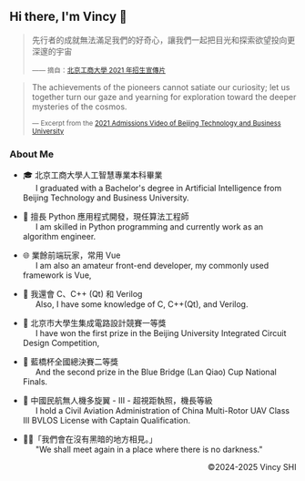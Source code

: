 ## Hi there, I'm Vincy 👋

> 先行者的成就無法滿足我們的好奇心，讓我們一起把目光和探索欲望投向更深邃的宇宙
>
> <sup>—— 摘自：[北京工商大學 2021 年招生宣傳片](https://www.bilibili.com/video/BV1io4y1y7DG/)</sup>

> The achievements of the pioneers cannot satiate our curiosity; let us together turn our gaze and yearning for exploration toward the deeper mysteries of the cosmos.
>
> <sup>— Excerpt from the [2021 Admissions Video of Beijing Technology and Business University](https://www.bilibili.com/video/BV1io4y1y7DG/)</sup>

### About Me

- 🎓 北京工商大學人工智慧專業本科畢業  
  &emsp;&nbsp; I graduated with a Bachelor's degree in Artificial Intelligence from Beijing Technology and Business University.

- 💬 擅長 Python 應用程式開發，現任算法工程師  
  &emsp;&nbsp; I am skilled in Python programming and currently work as an algorithm engineer.

- 🌐 業餘前端玩家，常用 Vue  
  &emsp;&nbsp; I am also an amateur front-end developer, my commonly used framework is Vue,

- 🌱 我還會 C、C++ (Qt) 和 Verilog  
  &emsp;&nbsp; Also, I have some knowledge of C, C++(Qt), and Verilog.

- 🥇 北京市大學生集成電路設計競賽一等獎  
  &emsp;&nbsp; I have won the first prize in the Beijing University Integrated Circuit Design Competition,

- 🥉 藍橋杯全國總決賽二等獎  
  &emsp;&nbsp; And the second prize in the Blue Bridge (Lan Qiao) Cup National Finals.

- 🚁 中國民航無人機多旋翼 - III - 超視距執照，機長等級  
  &emsp;&nbsp; I hold a Civil Aviation Administration of China Multi-Rotor UAV Class III BVLOS License with Captain Qualification.

- 🏳️‍⚧️「我們會在沒有黑暗的地方相見。」  
  &emsp;&nbsp; "We shall meet again in a place where there is no darkness."

<p align="right">©2024-2025 Vincy SHI</p>
